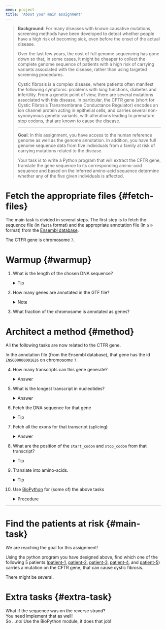 ```yaml
---
menu: project
title: 'About your main assignment'
---
```


<blockquote class="task">

<p data-mark="Background"><b>Background</b>: For many diseases with
known causative mutations, screening methods have been developed to
detect whether people have a high risk of becoming sick, even before
the onset of the actual disease.</p>

<p> Over the last few years, the cost of full genome sequencing has
gone down so that, in some cases, it might be cheaper to collect the
complete genome sequence of patients with a high risk of carrying
variants associated with the disease, rather than using targeted
screening procedures.</p>

<p> Cystic fibrosis is a complex disease, where patients often
manifest the following symptoms: problems with lung functions,
diabetes and infertility. From a genetic point of view, there are
several mutations associated with this disease. In particular, the
CFTR gene (short for Cystic Fibrosis Transmembrane Conductance
Regulator) encodes an ion channel protein acting in epithelial cells,
and carries several non-synonymous genetic variants, with alterations
leading to premature stop codons, that are known to cause the
disease.</p>

<hr/>

<p data-mark="Goal"><b>Goal</b>: In this assignment, you have access
to the human reference genome as well as the genome annotation. In
addition, you have full genome sequence data from five individuals
from a family at risk of carrying mutations related to the
disease.</p>

<p> Your task is to write a Python program that will extract the CFTR
gene, translate the gene sequence to its corresponding amino-acid
sequence and based on the inferred amino-acid sequence determine
whether any of the five given individuals is affected.</p>

</blockquote>

# Fetch the appropriate files {#fetch-files}

The main task is divided in several steps. The first step is to fetch
the sequence file (in `fasta` format) and the appropriate annotation
file (in `GTF` format) from
the [Ensembl database](http://www.ensembl.org/).

The CTFR gene is chromosome `7`.

# Warmup {#warmup}

1. What is the length of the chosen DNA sequence?

   <details>
   <summary>Tip</summary>
   <section>
   <p>Open the DNA file with the <code>with</code> statement and read it line by line.</p>
   <p>Ignore the first line and, in a loop, get the length of each line (from which you remove the trailing newline character).</p>
   <p>Sum up all the lengths you found.</p>
   </section>
   </details>


2. How many genes are annotated in the GTF file?

   <details>
   <summary>Note</summary>
   <section>
   <p>You need to understand the structure of a GTF-formatted file.</p>
   <p>The GTF format uses several tab-delimited fields, for which we give you a <a href="https://github.com/NBISweden/PythonCourse/blob/vt17/assignment/data/gtf-format.md">short a description</a>.</p>
   <p>Alternatively, you can <a href="https://en.wikipedia.org/wiki/Gene_transfer_format">search online</a>.</p>
   </section>
   </details>

3. What fraction of the chromosome is annotated as genes?

# Architect a method {#method}

All the following tasks are now related to the CTFR gene.

In the annotation file (from the Ensembl database), that gene has the
id `ENSG00000001626` on chromosome `7`.


4. How many transcripts can this gene generate?

   <details><summary>Answer</summary><section>11</section></details>

5. What is the longest transcript in nucleotides?

   <details>
   <summary>Answer</summary>
   <section>
   <p>The transcript with id ENST00000003084 has 6132 bp and is the longest among 11 other transcripts</p>
   <p>Check its <a href="http://www.ensembl.org/Homo_sapiens/Transcript/Summary?db=core;g=ENSG00000001626;r=7:117465784-117715971;t=ENST00000003084">Ensembl data</a></p>
   <p>Notice that the last column in the GTF on the line defining that transcript should contain <code>protein_coding</code>.</p>
   </section>
   </details>

6. Fetch the DNA sequence for that gene

   <details>
   <summary>Tip</summary>
   <section>
   <p>Similarly to step 1 from the Warmup, open the file with the `with` statement.</p>
   <p>Ignore the first line and, in a loop, append each line to a list.</p>
   <p>Remember to strip the trailing newline character.</p>
   <p>Outside the loop, use the <code>join</code> function to concatenate the lines from the list.</p>
   <p><b>Avoid concatenation</b> <i>inside</i> the loop, as it is slow and wasting memory</p>
   </section>
   </details>

7. Fetch all the exons for that transcript (splicing)

   <details>
   <summary>Answer</summary>
   <section>
   <p>Your answer can be output to a file and compare to <a href="https://raw.githubusercontent.com/NBISweden/PythonCourse/vt17/assignment/results/mrna.ncbi.fasta">that given result</a> (also <a href="https://www.ncbi.nlm.nih.gov/nuccore/NM_000492">available online</a>)</p>
   </section>
   </details>

8. What are the position of the `start_codon` and `stop_codon` from that transcript?

   <details>
   <summary>Tip</summary>
   <section>
   <p>Check that the <code>start_codon</code> is <code>ATG</code>, and that the <code>stop_codon</code> corresponds to a proper stop codon</p>
   <p>Make your program throws a warning in case the transcript you are currently translating does not begin with a start-codon and end with a stop-codon</p>
   </section>
   </details>

9. Translate into amino-acids.

   <details>
   <summary>Tip</summary>
   <section>
   <p>You are given an implementation of the <a href="http://shawmst.org/biology/article/rna-translation-table/">translation table</a> the <a href="https://github.com/NBISweden/PythonCourse/tree/vt17/assignment"><code>utils.rna</code> package</a></p>
   <p>You can output your results in different files and check the difference with the <a href="https://raw.githubusercontent.com/NBISweden/PythonCourse/vt17/assignment/results/protein.ncbi.fasta">given result</a> or online <a href="http://www.uniprot.org/uniprot/A0A024R730.fasta">here</a> or <a href="https://www.ncbi.nlm.nih.gov/nuccore/NM_000492">here</a>.</p>
   <pre class="highlight"><code>diff filename-1 filename-2</code></pre>
   will output nothing when the files are identical.
   <p>Moreover, have a look at the <a href="https://docs.python.org/3.5/library/stdtypes.html#ranges"><code>range</code> function</a>, which can take an extra <code>step</code> parameter.
   </section>
   </details>

1. Use [BioPython](http://biopython.org/wiki/Documentation) for (some of) the above tasks
   
   <details>
   <summary>Procedure</summary>
   <section>
   <p>Start by <a href="http://biopython.org/DIST/docs/tutorial/Tutorial.html#htoc11">parsing a fasta file with BioPython</a>.</p>
   <p>Have a look at <a href="http://biopython.org/DIST/docs/tutorial/Tutorial.html#htoc24">the transcription step</a>,</p>
   <p>and the <a href="http://biopython.org/DIST/docs/tutorial/Tutorial.html#htoc25">translation step</a> using the built-in <a href="http://biopython.org/DIST/docs/tutorial/Tutorial.html#htoc26">translation tables</a>.</p>
   </section>
   </details>

<hr />

# Find the patients at risk {#main-task}

We are reaching the goal for this assignment!

Using the python program you have designed above, find which one of
the following 5 patients
([patient-1](https://github.com/NBISweden/PythonCourse/raw/vt17/assignment/data/Patient1.fa.gz),
[patient-2](https://github.com/NBISweden/PythonCourse/raw/vt17/assignment/data/Patient2.fa.gz),
[patient-3](https://github.com/NBISweden/PythonCourse/raw/vt17/assignment/data/Patient3.fa.gz),
[patient-4](https://github.com/NBISweden/PythonCourse/raw/vt17/assignment/data/Patient4.fa.gz),
and
[patient-5](https://github.com/NBISweden/PythonCourse/raw/vt17/assignment/data/Patient5.fa.gz))
carries a mutation on the CFTR gene, that can cause cystic fibrosis.

There might be several.

# Extra tasks {#extra-task}

What if the sequence was on the reverse strand?<br>
You need implement that as well!<br>
So ..._no!_ Use the BioPython module, it does that job!

